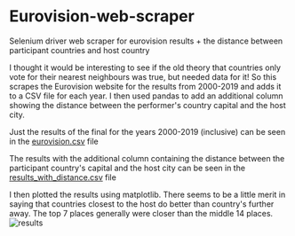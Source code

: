 # Eurovision-web-scraper
Selenium driver web scraper for eurovision results + the distance between participant countries and host country

I thought it would be interesting to see if the old theory that countries only vote for their nearest neighbours was true, but needed data for it! So this 
scrapes the Eurovision website for the results from 2000-2019 and adds it to a CSV file for each year. I then used pandas to add an additional column showing the distance between the performer's country capital and the host city. 

Just the results of the final for the years 2000-2019 (inclusive) can be seen in the [eurovision.csv](https://github.com/JpPjJp/Eurovision-web-scraper/blob/main/eurovision.csv) file

The results with the additional column containing the distance between the participant country's capital and the host city can be seen in the [results_with_distance.csv](https://github.com/JpPjJp/Eurovision-web-scraper/blob/main/results_with_distance.csv) file

I then plotted the results using matplotlib. There seems to be a little merit in saying that countries closest to the host do better than country's further away. The top 7 places generally were closer than the middle 14 places.
![results](https://github.com/JpPjJp/Eurovision-web-scraper/blob/main/eurovision%20plot.png)
